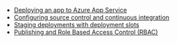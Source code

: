 * [Deploying an app to Azure App Service](/documentation/articles/web-sites-deploy/)
* [Configuring source control and continuous integration](/documentation/articles/app-service-continuous-deployment/)
* [Staging deployments with deployment slots](/documentation/articles/web-sites-staged-publishing/)
* [Publishing and Role Based Access Control (RBAC)](https://azure.microsoft.com/blog/rbac-and-azure-websites-publishing/)
